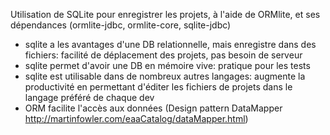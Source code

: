 Utilisation de SQLite pour enregistrer les projets, à l'aide de 
ORMlite, et ses dépendances (ormlite-jdbc, ormlite-core, sqlite-jdbc)

* sqlite a les avantages d'une DB relationnelle, mais enregistre dans 
des fichiers: facilité de déplacement des projets, pas besoin de 
serveur
* sqlite permet d'avoir une DB en mémoire vive: pratique pour les tests
* sqlite est utilisable dans de nombreux autres langages: augmente la 
productivité en permettant d'éditer les fichiers de projets dans le 
langage préféré de chaque dev
* ORM facilite l'accès aux données (Design pattern DataMapper 
http://martinfowler.com/eaaCatalog/dataMapper.html)

